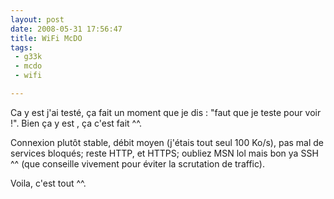 ```yaml
---
layout: post
date: 2008-05-31 17:56:47
title: WiFi McDO
tags:
 - g33k
 - mcdo
 - wifi

---
```


Ca y est j'ai testé, ça fait un moment que je dis : "faut que je teste pour voir !". Bien ça y est , ça c'est fait ^^.

Connexion plutôt stable, débit moyen (j'étais tout seul 100 Ko/s), pas mal de services bloqués; reste HTTP, et HTTPS; oubliez MSN lol mais bon ya SSH ^^ (que conseille vivement pour éviter la scrutation de traffic).

Voila, c'est tout ^^.

